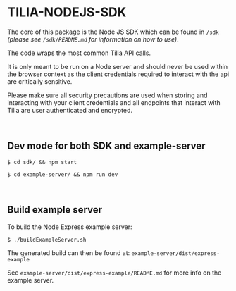 # TILIA-NODEJS-SDK

The core of this package is the Node JS SDK which can be found in `/sdk` *(please see `/sdk/README.md` for information on how to use)*.

The code wraps the most common Tilia API calls.  

It is only meant to be run on a Node server and should never be used within the browser context as the client credentials required to interact with the api are critically sensitive.

Please make sure all security precautions are used when storing and interacting with your client credentials and all endpoints that interact with Tilia are user authenticated and encrypted.

<br />

## Dev mode for both SDK and example-server
```
$ cd sdk/ && npm start
```
```
$ cd example-server/ && npm run dev
```

<br />

## Build example server
To build the Node Express example server:
```
$ ./buildExampleServer.sh
```
The generated build can then be found at: `example-server/dist/express-example`

See `example-server/dist/express-example/README.md` for more info on the example server.

